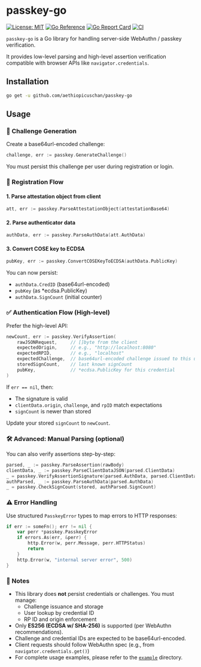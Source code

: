 # passkey-go

[![License: MIT](https://img.shields.io/badge/License-MIT-brightgreen?style=flat-square)](/LICENSE)
[![Go Reference](https://pkg.go.dev/badge/github.com/aethiopicuschan/passkey-go.svg)](https://pkg.go.dev/github.com/aethiopicuschan/passkey-go)
[![Go Report Card](https://goreportcard.com/badge/github.com/aethiopicuschan/passkey-go)](https://goreportcard.com/report/github.com/aethiopicuschan/passkey-go)
[![CI](https://github.com/aethiopicuschan/passkey-go/actions/workflows/ci.yaml/badge.svg)](https://github.com/aethiopicuschan/passkey-go/actions/workflows/ci.yaml)

`passkey-go` is a Go library for handling server-side WebAuthn / passkey verification.

It provides low-level parsing and high-level assertion verification compatible with browser APIs like `navigator.credentials`.

## Installation

```sh
go get -u github.com/aethiopicuschan/passkey-go
```

## Usage

### 📌 Challenge Generation

Create a base64url-encoded challenge:

```go
challenge, err := passkey.GenerateChallenge()
```

You must persist this challenge per user during registration or login.

### 🏁 Registration Flow

#### 1. Parse attestation object from client

```go
att, err := passkey.ParseAttestationObject(attestationBase64)
```

#### 2. Parse authenticator data

```go
authData, err := passkey.ParseAuthData(att.AuthData)
```

#### 3. Convert COSE key to ECDSA

```go
pubKey, err := passkey.ConvertCOSEKeyToECDSA(authData.PublicKey)
```

You can now persist:

- `authData.CredID` (base64url-encoded)
- `pubKey` (as *ecdsa.PublicKey)
- `authData.SignCount` (initial counter)


### ✅ Authentication Flow (High-level)

Prefer the high-level API:

```go
newCount, err := passkey.VerifyAssertion(
    rawJSONRequest,     // []byte from the client
    expectedOrigin,     // e.g., "http://localhost:8080"
    expectedRPID,       // e.g., "localhost"
    expectedChallenge,  // base64url-encoded challenge issued to this user
    storedSignCount,    // last known signCount
    pubKey,             // *ecdsa.PublicKey for this credential
)
```

If `err == nil`, then:

- The signature is valid
- `clientData.origin`, `challenge`, and `rpID` match expectations
- `signCount` is newer than stored

Update your stored `signCount` to `newCount`.

### 🛠️ Advanced: Manual Parsing (optional)

You can also verify assertions step-by-step:

```go
parsed, _ := passkey.ParseAssertion(rawBody)
clientData, _ := passkey.ParseClientDataJSON(parsed.ClientData)
_ = passkey.VerifyAssertionSignature(parsed.AuthData, parsed.ClientData, parsed.Signature, pubKey)
authParsed, _ := passkey.ParseAuthData(parsed.AuthData)
_ = passkey.CheckSignCount(stored, authParsed.SignCount)
```

### ⚠️ Error Handling

Use structured `PasskeyError` types to map errors to HTTP responses:

```go
if err := someFn(); err != nil {
	var perr *passkey.PasskeyError
	if errors.As(err, &perr) {
		http.Error(w, perr.Message, perr.HTTPStatus)
		return
	}
	http.Error(w, "internal server error", 500)
}
```

### 📎 Notes

- This library does **not** persist credentials or challenges. You must manage:
  - Challenge issuance and storage
  - User lookup by credential ID
  - RP ID and origin enforcement
- Only **ES256 (ECDSA w/ SHA-256)** is supported (per WebAuthn recommendations).
- Challenge and credential IDs are expected to be base64url-encoded.
- Client requests should follow WebAuthn spec (e.g., from `navigator.credentials.get()`)
- For complete usage examples, please refer to the [`example`](./example) directory.
